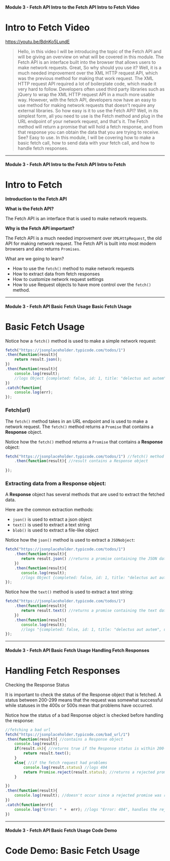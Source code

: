#### Module 3 - Fetch API   Intro to the Fetch API   Intro to Fetch Video

# Intro to Fetch Video

https://youtu.be/BdnKo5LundE

> Hello, in this video I will be introducing the topic of the Fetch API
> and will be giving an overview on what will be covered in this module.
> The Fetch API is an interface built into the browser that allows users
> to make network requests. Great, So why should you use it? Well, it is
> a much needed improvement over the XML HTTP request API, which was the
> previous method for making that work request. The XML HTTP request API
> required a lot of boilerplate code, which made it very hard to follow.
> Developers often used third party libraries such as jQuery to wrap the
> XML HTTP request API in a much more usable way. However, with the
> fetch API, developers now have an easy to use method for making
> network requests that doesn't require any external libraries. So how
> easy is it to use the Fetch API? Well, in its simplest form, all you
> need to use is the Fetch method and plug in the URL endpoint of your
> network request, and that's it. The Fetch method will return a promise
> that will hold a fetch response, and from that response you can obtain
> the data that you are trying to receive. See? Easy to use. In this
> module, I will be covering how to make a basic fetch call, how to send
> data with your fetch call, and how to handle fetch responses.

---

#### Module 3 - Fetch API   Intro to the Fetch API   Intro to Fetch

# Intro to Fetch

**Introduction to the Fetch API**

**What is the Fetch API?**

The Fetch API is an interface that is used to make network requests.

**Why is the Fetch API important?**

The Fetch API is a much needed improvement over `XMLHttpRequest`, the old API for making network request. The Fetch API is built 
into most modern browsers and also returns `Promises`.

What are we going to learn?

* How to use the `fetch()` method to make network requests
* How to extract data from fetch responses
* How to customize network request settings
* How to use Request objects to have more control over the `fetch()` method.

---

#### Module 3 - Fetch API   Basic Fetch Usage   Basic Fetch Usage

# Basic Fetch Usage

Notice how a `fetch()` method is used to make a simple network request:

```javascript
fetch("https://jsonplaceholder.typicode.com/todos/1")
.then(function(result){
    return result.json();
})
.then(function(result){
    console.log(result);
    //logs Object {completed: false, id: 1, title: "delectus aut autem", userId: 1}
})
.catch(function{
    console.log(err);
});
```

### Fetch(url)

The `fetch()` method takes in an URL endpoint and is used to make a network request. The `fetch()` method returns a `Promise` 
that contains a **Response** object.

Notice how the `fetch()` method returns a `Promise` that contains a **Response** object:

```javascript
fetch("https://jsonplaceholder.typicode.com/todos/1") //fetch() method used with an URL endpoint
    .then(function(result){ //result contains a Response object
         
});
```

### Extracting data from a Response object:

A **Response** object has several methods that are used to extract the fetched data.

Here are the common extraction methods:

* `json()` is used to extract a json object
* `text()` is used to extract a text string
* `blob()` is used to extract a file-like object

Notice how the `json()` method is used to extract a `JSONobject`:

```javascript
fetch("https://jsonplaceholder.typicode.com/todos/1") 
    .then(function(result){ 
       return result.json() //returns a promise containing the JSON data extracted from the Response object
    })
    .then(function(result){
       console.log(result);
       //logs Object {completed: false, id: 1, title: "delectus aut autem", userId: 1}
});
```

Notice how the `text()` method is used to extract a text string:

```javascript
fetch("https://jsonplaceholder.typicode.com/todos/1") 
    .then(function(result){ 
       return result.text() //returns a promise containing the text data extracted from the Response object
    })
    .then(function(result){
       console.log(result);
       //logs "{completed: false, id: 1, title: "delectus aut autem", userId: 1}"
});
```

---

#### Module 3 - Fetch API   Basic Fetch Usage   Handling Fetch Responses

# Handling Fetch Responses

Checking the Response Status

It is important to check the status of the Response object that is fetched. A status between 200-299 means that the request was somewhat successful while statuses in the 400s or 500s mean that problems have occurred. 

Notice how the status of a bad Response object is checked before handling the response:

```javascript
//fetching a bad url
fetch("https://jsonplaceholder.typicode.com/bad_url/1")
.then(function(result){ //contains a Response object
    console.log(result);
    if(result.ok){ //returns true if the Response status is within 200-299
        return result.text(); 
    }
    else{ //if the fetch request had problems
        console.log(result.status) //logs 404
        return Promise.reject(result.status); //returns a rejected promise if the fetch request had problems
    }

})
.then(function(result){
    console.log(result); //doesn't occur since a rejected promise was returned earlier
})
.catch(function(err){
    console.log("Error: " +  err); //logs "Error: 404", handles the rejected promise
})
```

---

#### Module 3 - Fetch API   Basic Fetch Usage   Code Demo

# Code Demo: Basic Fetch Usage